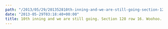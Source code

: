 ```yaml
---
path: "/2013/05/29/201352810th-inning-and-we-are-still-going-section-128-row-16-woohoo-at-comerica-park-view-on-path/" 
date: "2013-05-29T03:18:40+00:00" 
title: 10th inning and we are still going. Section 128 row 16. Woohoo. at Comerica Park – View on Path.
---
```

<img src="https://i2.wp.com/technovangelist.envl.pe/wp-content/uploads/sites/3/2013/05/img.jpg?w=1080" alt="" data-recalc-dims="1" />